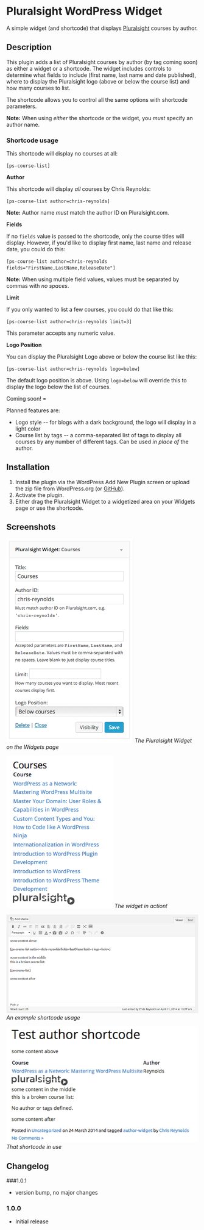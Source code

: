 # Pluralsight WordPress Widget

A simple widget (and shortcode) that displays [Pluralsight](http://pluralsight.com) courses by author.

## Description

This plugin adds a list of Pluralsight courses by author (by tag coming soon) as either a widget or a shortcode. The widget includes controls to determine what fields to include (first name, last name and date published), where to display the Pluralsight logo (above or below the course list) and how many courses to list.

The shortcode allows you to control all the same options with shortcode parameters.

**Note:** When using *either* the shortcode or the widget, you *must* specify an author name.

### Shortcode usage

This shortcode will display no courses at all:

`[ps-course-list]`

**Author**

This shortcode will display *all* courses by Chris Reynolds:

`[ps-course-list author=chris-reynolds]`

**Note:** Author name *must* match the author ID on Pluralsight.com.

**Fields**

If no `fields` value is passed to the shortcode, only the course titles will display. However, if you'd like to display first name, last name and release date, you could do this:

`[ps-course-list author=chris-reynolds fields="FirstName,LastName,ReleaseDate"]`

**Note:** When using multiple field values, values must be separated by commas with *no spaces*.

**Limit**

If you only wanted to list a few courses, you could do that like this:

`[ps-course-list author=chris-reynolds limit=3]`

This parameter accepts any numeric value.

**Logo Position**

You can display the Pluralsight Logo above or below the course list like this:

`[ps-course-list author=chris-reynolds logo=below]`

The default logo position is above. Using `logo=below` will override this to display the logo below the list of courses.

 Coming soon! =

Planned features are:

* Logo style -- for blogs with a dark background, the logo will display in a light color
* Course list by tags -- a comma-separated list of tags to display all courses by any number of different tags. Can be used *in place of* the author.

## Installation

1. Install the plugin via the WordPress Add New Plugin screen or upload the zip file from WordPress.org (or [GitHub](https://github.com/pluralsight/pluralsight-wordpress-widget/archive/master.zip)).
2. Activate the plugin.
3. Either drag the Pluralsight Widget to a widgetized area on your Widgets page or use the shortcode.

## Screenshots
![Pluralsight Widget](https://github.com/pluralsight/pluralsight-wordpress-widget/blob/master/assets/screenshot-1.png?raw=true)
*The Pluralsight Widget on the Widgets page*

![Live widget](https://github.com/pluralsight/pluralsight-wordpress-widget/blob/master/assets/screenshot-2.png?raw=true)
*The widget in action!*

![Example shortcode](https://github.com/pluralsight/pluralsight-wordpress-widget/blob/master/assets/screenshot-3.png?raw=true)
*An example shortcode usage*

![Live shortcode](https://github.com/pluralsight/pluralsight-wordpress-widget/blob/master/assets/screenshot-4.png?raw=true)
*That shortcode in use*

## Changelog

###1.0.1
* version bump, no major changes

### 1.0.0
* Initial release